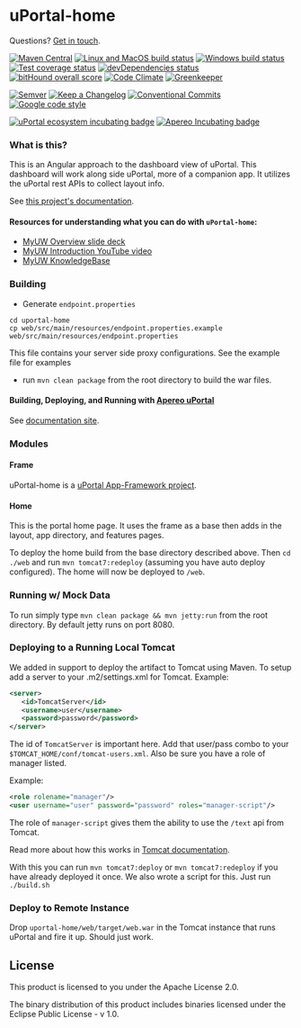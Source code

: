 # uPortal-home

Questions? [Get in touch][uportal-user@].

<!-- current project status -->
[![Maven Central](https://maven-badges.herokuapp.com/maven-central/org.apereo.uportal/uportal-home/badge.svg)](https://maven-badges.herokuapp.com/maven-central/org.apereo.uportal/uportal-home)
[![Linux and MacOS build status](https://travis-ci.org/uPortal-Project/uportal-home.svg)](https://travis-ci.org/uPortal-Project/uportal-home)
[![Windows build status](https://ci.appveyor.com/api/projects/status/80kfnn3469oybst2/branch/master?svg=true)](https://ci.appveyor.com/project/ChristianMurphy/uportal-home/branch/master)
[![Test coverage status](https://coveralls.io/repos/uPortal-Project/uportal-home/badge.svg?branch=master&service=github)](https://coveralls.io/github/uPortal-Project/uportal-home?branch=master)
[![devDependencies status](https://david-dm.org/uPortal-Project/uportal-home/dev-status.svg)](https://david-dm.org/uPortal-Project/uportal-home?type=dev)
[![bitHound overall score](https://www.bithound.io/github/uPortal-Project/uportal-home/badges/score.svg)](https://www.bithound.io/github/uPortal-Project/uportal-home)
[![Code Climate](https://codeclimate.com/github/uPortal-Project/uportal-home/badges/gpa.svg)](https://codeclimate.com/github/uPortal-Project/uportal-home)
[![Greenkeeper](https://badges.greenkeeper.io/uPortal-Project/uportal-home.svg)](https://greenkeeper.io/)

<!-- standards used in project -->
[![Semver](http://img.shields.io/SemVer/2.0.0.png)](http://semver.org/spec/v2.0.0.html)
[![Keep a Changelog](https://img.shields.io/badge/Keep%20a%20Changelog-1.0.0-brightgreen.svg)](http://keepachangelog.com/en/1.0.0/)
[![Conventional Commits](https://img.shields.io/badge/Conventional%20Commits-1.0.0-yellow.svg)](https://conventionalcommits.org)
[![Google code style](https://img.shields.io/badge/code_style-Google-green.svg?style=flat)](https://google.github.io/styleguide/)

<!-- incubation status -->
[![uPortal ecosystem incubating badge](https://img.shields.io/badge/uPortal%20ecosystem-incubating-blue.svg)](http://uportal-project.github.io/uportal-home/apereo-incubation.html)
[![Apereo Incubating badge](https://img.shields.io/badge/apereo-incubating-blue.svg?logo=data%3Aimage%2Fpng%3Bbase64%2CiVBORw0KGgoAAAANSUhEUgAAAA4AAAAOCAYAAAAfSC3RAAAABmJLR0QA%2FwD%2FAP%2BgvaeTAAAACXBIWXMAAAsTAAALEwEAmpwYAAAAB3RJTUUH4QUTEi0ybN9p9wAAAiVJREFUKM9lkstLlGEUxn%2Fv%2B31joou0GTFKyswkKrrYdaEQ4cZAy4VQUS2iqH%2BrdUSNYmK0EM3IkjaChnmZKR0dHS0vpN%2FMe97TIqfMDpzN4XkeDg8%2Fw45R1XNAu%2Fe%2BGTgAqLX2KzAQRVGytLR0jN2jqo9FZFRVvfded66KehH5oKr3dpueiMiK915FRBeXcjo9k9K5zLz%2B3Nz8EyAqX51zdwGMqp738NSonlxf36Cn7zX9b4eYX8gSBAE1Bw9wpLaW%2BL5KWluukYjH31tr71vv%2FU0LJ5xzdL3q5dmLJK7gON5wjEQizsTkFMmeXkbHxtHfD14WkbYQaFZVMzk1zfDHERrPnqGz4wZ1tYfJ5%2FPMLOYYW16ltrqKRDyOMcYATXa7PRayixSc4%2FKFRhrqjxKGIWVlZVQkqpg1pYyvR%2BTFF2s5FFprVVXBAAqq%2F7a9uPKd1NomeTX4HXfrvZ8D2F9dTSwWMjwywueJLxQKBdLfZunue0Mqt8qPyMHf0HRorR0ArtbX1Zkrly7yPNnN1EyafZUVZLJZxjNLlHc%2BIlOxly0RyktC770fDIGX3vuOMAxOt19vJQxD%2BgeHmE6liMVKuNPawlZ9DWu2hG8bW1Tuib0LgqCrCMBDEckWAVjKLetMOq2ZhQV1zulGVFAnohv5wrSq3tpNzwMR%2BSQi%2FyEnIl5Ehpxzt4t6s9McRdGpIChpM8Y3ATXbkKdEZDAIgqQxZrKo%2FQUk5F9Xr20TrQAAAABJRU5ErkJggg%3D%3D)](https://www.apereo.org/content/projects-currently-incubation)

### What is this?

This is an Angular approach to the dashboard view of uPortal. This dashboard
will work along side uPortal, more of a companion app. It utilizes the uPortal
rest APIs to collect layout info.

See [this project's documentation][GitHub Pages site].

#### Resources for understanding what you can do with `uPortal-home`:

+ [MyUW Overview slide deck][]
+ [MyUW Introduction YouTube video](https://www.youtube.com/watch?v=4kM9pPnH_hA)
+ [MyUW KnowledgeBase](https://kb.wisc.edu/myuw/)

### Building

+ Generate `endpoint.properties`
```shell
cd uportal-home
cp web/src/main/resources/endpoint.properties.example web/src/main/resources/endpoint.properties
```
This file contains your server side proxy configurations. See the example file
for examples
+ run `mvn clean package` from the root directory to build the war files.

#### Building, Deploying, and Running with [Apereo uPortal](https://github.com/Jasig/uPortal)

See [documentation site][GitHub Pages site].

### Modules

#### Frame

uPortal-home is a [uPortal App-Framework project](https://github.com/uPortal-Project/uportal-app-framework).

#### Home

This is the portal home page. It uses the frame as a base then adds in the
layout, app directory, and features pages.

To deploy the home build from the base directory described above. Then
`cd ./web` and run `mvn tomcat7:redeploy` (assuming you have auto deploy
configured).  The home will now be deployed to `/web`.

### Running w/ Mock Data

To run simply type `mvn clean package && mvn jetty:run` from the root directory.
By default jetty runs on port 8080.

### Deploying to a Running Local Tomcat

We added in support to deploy the artifact to Tomcat using Maven. To setup add a
server to your .m2/settings.xml for Tomcat. Example:
```xml
<server>
   <id>TomcatServer</id>
   <username>user</username>
   <password>password</password>
</server>

```
The id of `TomcatServer` is important here. Add that user/pass combo to your `$TOMCAT_HOME/conf/tomcat-users.xml`. Also be sure you have a role of manager
listed.

Example:
```xml
<role rolename="manager"/>
<user username="user" password="password" roles="manager-script"/>

```
The role of `manager-script` gives them the ability to use the `/text` api from
Tomcat.

Read more about how this works in
[Tomcat documentation][Tomcat docs re Maven plugin].

With this you can run `mvn tomcat7:deploy` or `mvn tomcat7:redeploy` if you have
already deployed it once. We also wrote a script for this. Just run `./build.sh`

### Deploy to Remote Instance

Drop `uportal-home/web/target/web.war` in the Tomcat instance that runs uPortal
and fire it up. Should just work.

## License

This product is licensed to you under the Apache License 2.0.

The binary distribution of this product includes binaries licensed under the
Eclipse Public License - v 1.0.


[MyUW Overview slide deck]: http://go.wisc.edu/qwg5r1
[Tomcat docs re Maven plugin]: http://tomcat.apache.org/maven-plugin-2.0/tomcat7-maven-plugin/plugin-info.html

[GitHub Pages site]: http://uportal-project.github.io/uportal-home/
[uportal-user@]: https://groups.google.com/a/apereo.org/forum/#!forum/uportal-user
